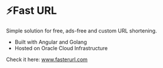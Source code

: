 # ⚡Fast URL 
Simple solution for free, ads-free and custom URL shortening.

- Built with Angular and Golang
- Hosted on Oracle Cloud Infrastructure

Check it here:  www.fasterurl.com

